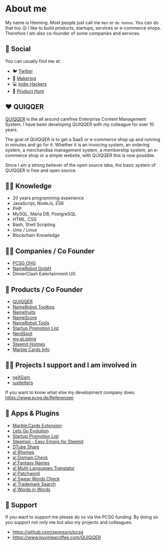 About me
======

My name is Henning. Most people just call me `Hen` or `de henne`. You can do that too :wink:
I like to build products, startups, services or e-commerce shops. Therefore I am also co-founder of some companies and services.

💬 Social
------

You can usually find me at:

- 🐦 [Twitter](https://twitter.com/de_henne)
- 👷 [Makerlog](https://getmakerlog.com/@dehenne)
- 💻 [Indie Hackers](https://www.indiehackers.com/dehenne)
- 🚀 [Product Hunt](https://www.producthunt.com/@de_henne)

❤️ QUIQQER
------

[QUIQQER](https://www.quiqqer.com) is the all around carefree Enterprise Content Management System. I have been developing QUIQQER with my colleague for over 10 years. 

The goal of QUIQQER is to get a SaaS or e-commerce shop up and running in minutes and go for it.
Whether it is an invoicing system, an ordering system, a merchandise management system, a membership system, an e-commerce shop or a simple website, with QUIQQER this is now possible.

Since I am a strong believer of the open source idea, the basic system of QUIQQER is free and open source.

👨‍🎓 Knowledge
------

- 20 years programming experience
- JavaScript, NodeJs, ES6
- PHP
- MySQL, Maria DB, PostgreSQL
- HTML, CSS
- Bash, Shell Scripting
- Unix / Linux
- Blockchain Knowledge


👨‍💼 Companies / Co Founder
------

- [PCSG OHG](https://pcsg.de)
- [NameRobot GmbH](https://www.namerobot.com)
- DinnerClash Eatertainment UG


👷 Products / Co Founder
------

- [QUIQQER](https://www.quiqqer.com)
- [NameRobot Toolbox](https://www.namerobot.de/toolbox)
- [Namefruits](https://www.namefruits.com)
- [NameScore](https://www.namescore.io)
- [NameRobot Tools](https://tools.namerobot.com)
- [Startup Promotion List](https://startup-promotion-list.quiqqer.com)
- [NerdSpot](https://www.nerdspot.events)
- [my.eListing](https://www.my-elisting.com)
- [Steemit Holmes](https://www.steemit-holmes.com/)
- [Marble Cards Info](https://www.marble-cards.info/)


🧑‍🏭 Projects I support and I am involved in
------

- [neXGam](https://www.nexgam.de)
- [justletters](https://www.justletters.de)

If you want to know what else my development company does: https://www.pcsg.de/Referenzen


📱 Apps & Plugins
------

- [Marble.Cards Extension](https://github.com/pcsg/marble-cards-browser-extension)
- [Lets Go Evolution](https://play.google.com/store/apps/details?id=de.pcsg.letsgoevolution&hl=de)
- [Startup Promotion List](https://play.google.com/store/apps/details?id=de.pcsg.startuppromotionlist&hl=de)
- [Steemoji - Easy Emojis for Steemit](https://chrome.google.com/webstore/detail/oglhmgjoechnljijaoedcgjgjmeladgf)
- [DTube Share](https://chrome.google.com/webstore/detail/mmbblkbmnnacplngkbmfkogbdonjjade)
- [a! Rhymes](https://www.appsforwords.com/Apps/Rhymes)
- [a! Domain Check](https://www.appsforwords.com/Apps/Domaincheck)
- [a! Fantasy Names](https://www.appsforwords.com/Apps/Fantasynames)
- [a! Multi-Languages Translator](https://www.appsforwords.com/Apps/Multi-Language-Translator)
- [a! Patchword](https://www.appsforwords.com/Apps/Patchword)
- [a! Swear Words Check](https://www.appsforwords.com/Apps/Swear-Words-Check)
- [a! Trademark Search](https://www.appsforwords.com/Apps/Trademark-Search)
- [a! Words in Words](appsforwords.com/Apps/Words-in-Words)


🙏 Support
------

If you want to support me please do so via the PCSG funding. By doing so you support not only me but also my projects and colleagues.

- https://github.com/sponsors/pcsg
- https://www.buymeacoffee.com/QUIQQER
